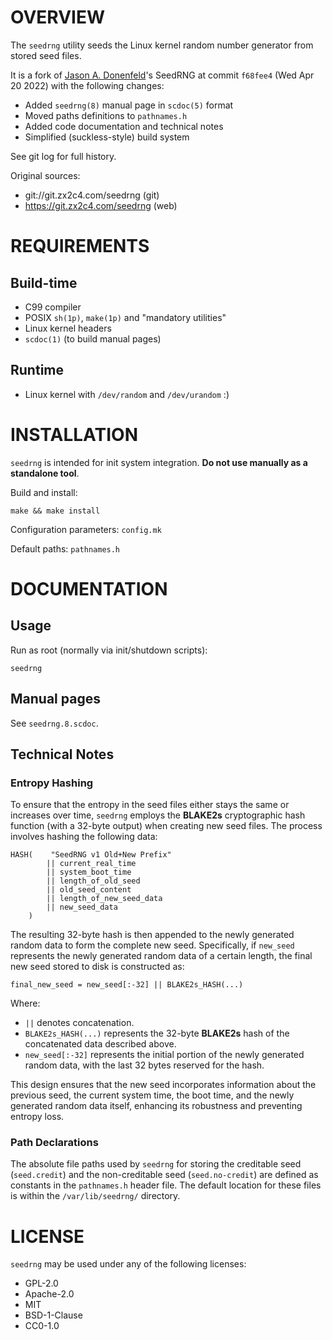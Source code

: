 OVERVIEW
========

The `seedrng` utility seeds the Linux kernel random number generator
from stored seed files.

It is a fork of [Jason A. Donenfeld][1]'s SeedRNG at commit `f68fee4`
(Wed Apr 20 2022) with the following changes:
  * Added `seedrng(8)` manual page in `scdoc(5)` format
  * Moved paths definitions to `pathnames.h`
  * Added code documentation and technical notes
  * Simplified (suckless-style) build system

[1]: mailto:Jason@zx2c4.com

See git log for full history.

Original sources:
  * git://git.zx2c4.com/seedrng    (git)
  * https://git.zx2c4.com/seedrng  (web)


REQUIREMENTS
============

Build-time
----------
  * C99 compiler
  * POSIX `sh(1p)`, `make(1p)` and "mandatory utilities"
  * Linux kernel headers
  * `scdoc(1)` (to build manual pages)

Runtime
-------
  * Linux kernel with `/dev/random` and `/dev/urandom` :)


INSTALLATION
============

`seedrng` is intended for init system integration.
**Do not use manually as a standalone tool**.

Build and install:

    make && make install

Configuration parameters: `config.mk`

Default paths: `pathnames.h`


DOCUMENTATION
=============

Usage
-----

Run as root (normally via init/shutdown scripts):

    seedrng

Manual pages
------------

See `seedrng.8.scdoc`.

Technical Notes
---------------

### Entropy Hashing

To ensure that the entropy in the seed files either stays the same or
increases over time, `seedrng` employs the **BLAKE2s** cryptographic
hash function (with a 32-byte output) when creating new seed files.
The process involves hashing the following data:

    HASH(    "SeedRNG v1 Old+New Prefix"
            || current_real_time
            || system_boot_time
            || length_of_old_seed
            || old_seed_content
            || length_of_new_seed_data
            || new_seed_data
        )

The resulting 32-byte hash is then appended to the newly generated
random data to form the complete new seed.  Specifically, if
`new_seed` represents the newly generated random data of a certain
length, the final new seed stored to disk is constructed as:

    final_new_seed = new_seed[:-32] || BLAKE2s_HASH(...)

Where:
* `||` denotes concatenation.
* `BLAKE2s_HASH(...)` represents the 32-byte **BLAKE2s** hash of the
  concatenated data described above.
* `new_seed[:-32]` represents the initial portion of the newly
  generated random data, with the last 32 bytes reserved for the hash.

This design ensures that the new seed incorporates information about
the previous seed, the current system time, the boot time, and the
newly generated random data itself, enhancing its robustness and
preventing entropy loss.

### Path Declarations

The absolute file paths used by `seedrng` for storing the creditable
seed (`seed.credit`) and the non-creditable seed (`seed.no-credit`)
are defined as constants in the `pathnames.h` header file.  The
default location for these files is within the `/var/lib/seedrng/`
directory.


LICENSE
=======

`seedrng` may be used under any of the following licenses:
  * GPL-2.0
  * Apache-2.0
  * MIT
  * BSD-1-Clause
  * CC0-1.0
